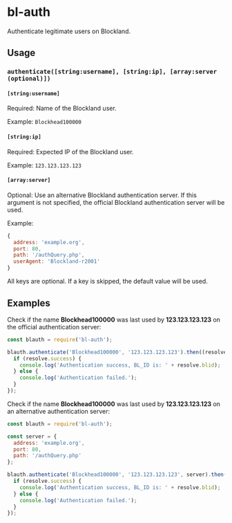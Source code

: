 # bl-auth
Authenticate legitimate users on Blockland.

## Usage

### `authenticate([string:username], [string:ip], [array:server (optional)])`

#### `[string:username]`

Required: Name of the Blockland user.

Example: `Blockhead100000`

#### `[string:ip]`

Required: Expected IP of the Blockland user.

Example: `123.123.123.123`

#### `[array:server]`

Optional: Use an alternative Blockland authentication server.
If this argument is not specified, the official Blockland authentication server will be used.

Example:

```javascript
{
  address: 'example.org',
  port: 80,
  path: '/authQuery.php',
  userAgent: 'Blockland-r2001'
}
```

All keys are optional.
If a key is skipped, the default value will be used.

## Examples

Check if the name **Blockhead100000** was last used by **123.123.123.123** on the official authentication server:

```javascript
const blauth = require('bl-auth');

blauth.authenticate('Blockhead100000', '123.123.123.123').then((resolve) => {
  if (resolve.success) {
    console.log('Authentication success, BL_ID is: ' + resolve.blid);
  } else {
    console.log('Authentication failed.');
  }
});
```

Check if the name **Blockhead100000** was last used by **123.123.123.123** on an alternative authentication server:

```javascript
const blauth = require('bl-auth');

const server = {
  address: 'example.org',
  port: 80,
  path: '/authQuery.php'
};

blauth.authenticate('Blockhead100000', '123.123.123.123', server).then((resolve) => {
  if (resolve.success) {
    console.log('Authentication success, BL_ID is: ' + resolve.blid);
  } else {
    console.log('Authentication failed.');
  }
});
```
